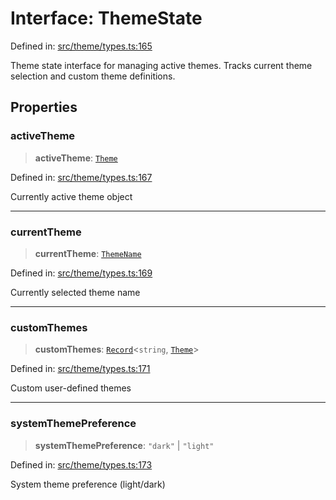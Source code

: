 # Interface: ThemeState

Defined in: [src/theme/types.ts:165](https://github.com/Nick2bad4u/Uptime-Watcher/blob/main/src/theme/types.ts#L165)

Theme state interface for managing active themes. Tracks current theme
selection and custom theme definitions.

## Properties

### activeTheme

> **activeTheme**: [`Theme`](Theme.md)

Defined in: [src/theme/types.ts:167](https://github.com/Nick2bad4u/Uptime-Watcher/blob/main/src/theme/types.ts#L167)

Currently active theme object

***

### currentTheme

> **currentTheme**: [`ThemeName`](../type-aliases/ThemeName.md)

Defined in: [src/theme/types.ts:169](https://github.com/Nick2bad4u/Uptime-Watcher/blob/main/src/theme/types.ts#L169)

Currently selected theme name

***

### customThemes

> **customThemes**: [`Record`](https://www.typescriptlang.org/docs/handbook/utility-types.html#recordkeys-type)\<`string`, [`Theme`](Theme.md)\>

Defined in: [src/theme/types.ts:171](https://github.com/Nick2bad4u/Uptime-Watcher/blob/main/src/theme/types.ts#L171)

Custom user-defined themes

***

### systemThemePreference

> **systemThemePreference**: `"dark"` \| `"light"`

Defined in: [src/theme/types.ts:173](https://github.com/Nick2bad4u/Uptime-Watcher/blob/main/src/theme/types.ts#L173)

System theme preference (light/dark)
